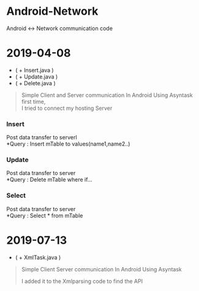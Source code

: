 # Android-Network
Android <-> Network communication code

# 2019-04-08
- ( + Insert.java ) 
- ( + Update.java ) 
- ( + Delete.java ) 
<blockquote>
Simple Client and Server communication In Android Using Asyntask<br>
first time,<br>
I tried to connect my hosting Server<br>
</blockquote>

<h3>Insert</h3>
Post data transfer to serverl<br>
*Query : Insert mTable to values(name1,name2..)

<h3>Update</h3>
Post data transfer to server<br>
*Query : Delete mTable where if...

<h3>Select</h3>
Post data transfer to server<br>
*Query : Select * from mTable 

# 2019-07-13
- ( + XmlTask.java ) 
<blockquote>
Simple Client Server communication In Android Using Asyntask<br>

I added it to the Xmlparsing code to find the API
</blockquote>


